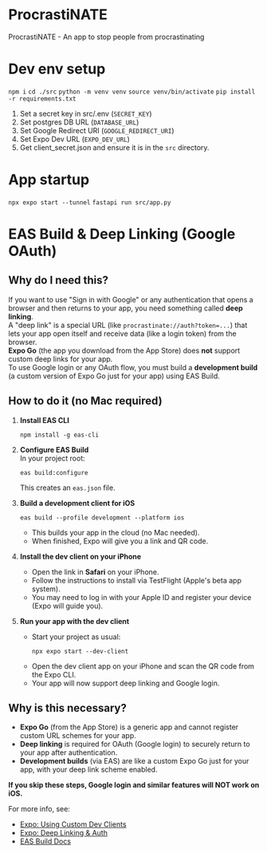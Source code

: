 # ProcrastiNATE #
ProcrastiNATE - An app to stop people from procrastinating

# Dev env setup #

`npm i`
`cd ./src`
`python -m venv venv`
`source venv/bin/activate`
`pip install -r requirements.txt`
1. Set a secret key in src/.env (`SECRET_KEY`)
2. Set postgres DB URL (`DATABASE_URL`)
3. Set Google Redirect URI (`GOOGLE_REDIRECT_URI`)
4. Set Expo Dev URL (`EXPO_DEV_URL`)
5. Get client_secret.json and ensure it is in the `src` directory.

# App startup #

`npx expo start --tunnel`
`fastapi run src/app.py`

# EAS Build & Deep Linking (Google OAuth) #

## Why do I need this? ##
If you want to use "Sign in with Google" or any authentication that opens a browser and then returns to your app, you need something called **deep linking**.  
A "deep link" is a special URL (like `procrastinate://auth?token=...`) that lets your app open itself and receive data (like a login token) from the browser.  
**Expo Go** (the app you download from the App Store) does **not** support custom deep links for your app.  
To use Google login or any OAuth flow, you must build a **development build** (a custom version of Expo Go just for your app) using EAS Build.

## How to do it (no Mac required) ##

1. **Install EAS CLI**  
   ```
   npm install -g eas-cli
   ```

2. **Configure EAS Build**  
   In your project root:
   ```
   eas build:configure
   ```
   This creates an `eas.json` file.

3. **Build a development client for iOS**  
   ```
   eas build --profile development --platform ios
   ```
   - This builds your app in the cloud (no Mac needed).
   - When finished, Expo will give you a link and QR code.

4. **Install the dev client on your iPhone**  
   - Open the link in **Safari** on your iPhone.
   - Follow the instructions to install via TestFlight (Apple's beta app system).
   - You may need to log in with your Apple ID and register your device (Expo will guide you).

5. **Run your app with the dev client**  
   - Start your project as usual:
     ```
     npx expo start --dev-client
     ```
   - Open the dev client app on your iPhone and scan the QR code from the Expo CLI.
   - Your app will now support deep linking and Google login.

## Why is this necessary? ##
- **Expo Go** (from the App Store) is a generic app and cannot register custom URL schemes for your app.
- **Deep linking** is required for OAuth (Google login) to securely return to your app after authentication.
- **Development builds** (via EAS) are like a custom Expo Go just for your app, with your deep link scheme enabled.

**If you skip these steps, Google login and similar features will NOT work on iOS.**

For more info, see:
- [Expo: Using Custom Dev Clients](https://docs.expo.dev/clients/installation/)
- [Expo: Deep Linking & Auth](https://docs.expo.dev/guides/authentication/#redirecting-back-to-your-app)
- [EAS Build Docs](https://docs.expo.dev/build/introduction/)